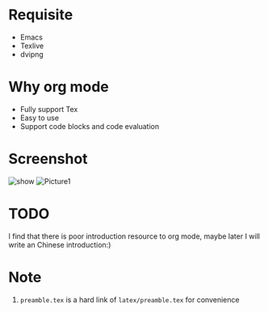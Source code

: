 # Requisite
* Emacs
* Texlive
* dvipng
# Why org mode
* Fully support Tex
* Easy to use
* Support code blocks and code evaluation
# Screenshot
<img src="https://preview.ibb.co/c6xUGc/show.png" alt="show" border="0">
<img src="https://image.ibb.co/gbULu7/Picture1.png" alt="Picture1" border="0">

# TODO
I find that there is poor introduction resource to org mode, maybe later I will write an Chinese introduction:)

# Note
1. `preamble.tex` is a hard link of `latex/preamble.tex` for convenience
